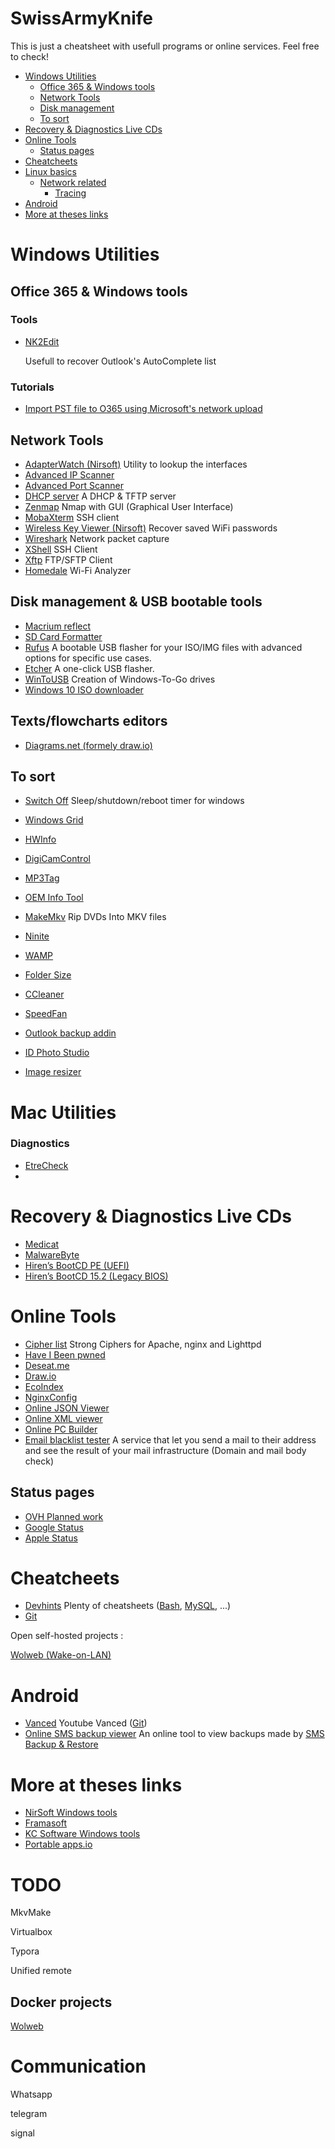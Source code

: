 # SwissArmyKnife

This is just a cheatsheet with usefull programs or online services. Feel free to check!

- [Windows Utilities](#windows-utilities)
  * [Office 365 & Windows tools](#Office-365-&-Windows-tools)
  * [Network Tools](#network-tools)
  * [Disk management](#disk-management)
  * [To sort](#to-sort)
- [Recovery & Diagnostics Live CDs](#recovery---diagnostics-live-cds)
- [Online Tools](#online-tools)
  * [Status pages](#status-pages)
- [Cheatcheets](#cheatcheets)
- [Linux basics](linux/unatended-upgrades.md)
  * [Network related](#network-related)
    + [Tracing](#tracing)
- [Android](#android)
- [More at theses links](#more-at-theses-links)

# Windows Utilities

## Office 365 & Windows tools

### Tools 

- [NK2Edit](https://www.nirsoft.net/utils/outlook_nk2_edit.html)

  Usefull to recover Outlook's AutoComplete list

### Tutorials

- [Import PST file to O365 using Microsoft's network upload](https://www.youtube.com/watch?v=8DhOTQPzFyU)

## Network Tools

- [AdapterWatch (Nirsoft)](https://www.nirsoft.net/utils/awatch.html) 
  Utility to lookup the interfaces 
- [Advanced IP Scanner](https://www.advanced-ip-scanner.com/) 
- [Advanced Port Scanner](https://www.advanced-port-scanner.com/fr/) 
- [DHCP server](http://www.dhcpserver.de/cms/download/) 
  A DHCP & TFTP server 
- [Zenmap](https://nmap.org/download.html ) 
  Nmap with GUI (Graphical User Interface)
- [MobaXterm](https://mobaxterm.mobatek.net/download.html) 
  SSH client 
- [Wireless Key Viewer (Nirsoft)](https://www.nirsoft.net/utils/wireless_key.html) 
  Recover saved WiFi passwords
- [Wireshark](https://www.wireshark.org/#download) 
  Network packet capture
- [XShell](https://www.netsarang.com/en/xshell-download/) 
  SSH Client
- [Xftp](https://www.netsarang.com/en/xftp-download/)
  FTP/SFTP Client 
- [Homedale](https://www.the-sz.com/products/homedale/)
  Wi-Fi Analyzer


## Disk management & USB bootable tools

- [Macrium reflect](https://www.macrium.com/reflectfree) 
- [SD Card Formatter](https://www.sdcard.org/downloads/formatter/eula_windows/) 
- [Rufus](https://rufus.ie/) 
  A bootable USB flasher for your ISO/IMG files with advanced options for specific use cases. 
- [Etcher](https://www.balena.io/etcher/) 
  A one-click USB flasher.
- [WinToUSB](https://www.easyuefi.com/wintousb/) 
  Creation of Windows-To-Go drives
- [Windows 10 ISO downloader](https://www.microsoft.com/fr-fr/software-download/windows10) 

## Texts/flowcharts editors

- [Diagrams.net (formely draw.io)](https://app.diagrams.net/)


## To sort

- [Switch Off](https://www.clubic.com/telechargement-en-cours/9272-0-switch-off.html) 
  Sleep/shutdown/reboot timer for windows
- [Windows Grid](http://windowgrid.net/) 
- [HWInfo](https://www.hwinfo.com/download/) 
- [DigiCamControl](http://digicamcontrol.com/download) 
- [MP3Tag](https://www.mp3tag.de/en/download.html) 
- [OEM Info Tool](https://www.trishtech.com/oem-info-tool/)
- [MakeMkv](https://www.makemkv.com/) 
  Rip DVDs Into MKV files
- [Ninite](https://ninite.com/) 
- [WAMP](https://www.wampserver.com/#download-wrapper)
- [Folder Size](http://www.folder-size.com/) 
- [CCleaner](https://www.ccleaner.com/fr-fr/ccleaner/download) 
- [SpeedFan](http://www.speedfan.fr/) 
- [Outlook backup addin](https://github.com/HoffmannTom/outlookbackupaddin)

- [ID Photo Studio](https://www.kcsoftwares.com/?idps) 

- [Image resizer](https://www.bricelam.net/ImageResizer/) 

# Mac Utilities
### Diagnostics 
- [EtreCheck](https://www.etrecheck.com/fr/index.html)
- 

# Recovery & Diagnostics Live CDs 

- [Medicat](https://gbatemp.net/threads/medicat-usb-a-multiboot-linux-usb-for-pc-repair.361577/) 
- [MalwareByte](https://fr.malwarebytes.com/mwb-download/thankyou/) 
- [Hiren’s BootCD PE (UEFI)](https://www.hirensbootcd.org/)
- [Hiren’s BootCD 15.2 (Legacy BIOS)]([https://www.hirensbootcd.org/](https://www.hirensbootcd.org/hbcd-v152/))

# Online Tools

- [Cipher list](https://cipherlist.eu/) 
  Strong Ciphers for Apache, nginx and Lighttpd
- [Have I Been pwned ](https://haveibeenpwned.com/)
- [Deseat.me](https://www.deseat.me/) 
- [Draw.io](https://app.diagrams.net/)
- [EcoIndex](http://www.ecoindex.fr/) 
- [NginxConfig](https://www.digitalocean.com/community/tools/nginx)
- [Online JSON Viewer](https://jsonformatter.org/json-parser)
- [Online XML viewer ](https://codebeautify.org/xmlviewer)
- [Online PC Builder](https://pcpartpicker.com/list/) 
- [Email blacklist tester](https://unspam.email/) 
  A service that let you send a mail to their address and see the result of your mail infrastructure (Domain and mail body check)



## Status pages 

- [OVH Planned work](http://travaux.ovh.net/) 
- [Google Status](https://www.google.com/appsstatus#hl=fr&v=status) 
- [Apple Status](https://www.apple.com/support/systemstatus/)



# Cheatcheets

- [Devhints](https://devhints.io/) 
  Plenty of cheatsheets ([Bash](https://devhints.io/bash), [MySQL](https://devhints.io/mysql), ...)
- [Git](http://rogerdudler.github.io/git-guide/) 



Open self-hosted projects : 

[Wolweb (Wake-on-LAN)](https://github.com/unikiteam/wolweb)

# Android	

- [Vanced](https://vancedapp.com/) 
  Youtube Vanced ([Git](https://github.com/YTVanced/))
- [Online SMS backup viewer](https://mattj.io/sms-backup-reader-2/main)
  An online tool to view backups made by [SMS Backup & Restore](https://play.google.com/store/apps/details?id=com.riteshsahu.SMSBackupRestore)



# More at theses links 

- [NirSoft Windows tools](https://www.nirsoft.net/)
- [Framasoft](https://framasoft.org/)
- [KC Software Windows tools](https://www.kcsoftwares.com/)
- [Portable apps.io](https://portapps.io/)

# TODO
MkvMake

Virtualbox

Typora

Unified remote

## Docker projects

[Wolweb](https://github.com/unikiteam/wolweb)

# Communication 
Whatsapp 

telegram 

signal
